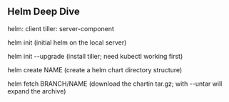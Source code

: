 ## Helm Deep Dive

helm: client
tiller: server-component

helm init (initial helm on the local server)

helm init --upgrade (install tiller; need kubectl working first)

helm create NAME (create a helm chart directory structure)

helm fetch BRANCH/NAME (download the chartin tar.gz; with --untar will expand the archive)


